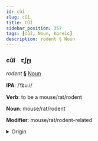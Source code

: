 ```yaml
---
id: cûî
slug: cûî
title: CÛÎ
sidebar_position: 357
tags: [cûî, Noun, Koreic]
description: rodent § Noun
---
```


### cûî&emsp;<span kind="abugida">ꞇʄɽɟ</span>

*rodent* **§** [Noun](../../tags/Noun)

**IPA**: /ˈt͡ɕu.i/

**Verb**: to be a mouse/rat/rodent

**Noun**: mouse/rat/rodent

**Modifier**: mouse/rat/rodent-related

<details>
    <summary>Origin</summary>
    Korean 쥐 jwi [t͡ɕɥi]<br/>
    <em>Koreic Language Family</em>
</details>